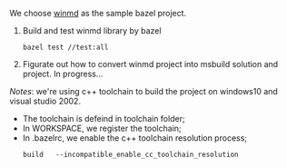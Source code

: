 We choose [winmd](https://github.com/microsoft/winmd) as the sample bazel project.

1. Build and test winmd library by bazel
   ```
   bazel test //test:all
   ```
2. Figurate out how to convert winmd project into msbuild solution and project.
   In progress...
   
*Notes*:
   we're using c++ toolchain to build the project on windows10 and visual studio 2002.
* The toolchain is defeind in toolchain folder;
* In WORKSPACE, we register the toolchain;
* In .bazelrc, we enable the c++ toolchain resolution process;
    ```
    build   --incompatible_enable_cc_toolchain_resolution
    ```